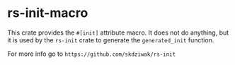 # rs-init-macro

This crate provides the `#[init]` attribute macro.
It does not do anything, but it is used by the `rs-init` crate to generate the `generated_init` function.

For more info go to `https://github.com/skdziwak/rs-init`
